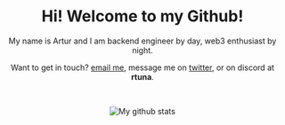 <h1 align="center"> Hi! Welcome to my Github! </h1>
<p align="center">
My name is Artur and I am backend engineer by day, web3 enthusiast by night.
<br>

<p align="center">
Want to get in touch?
  <a target="_blank" href="mailto: artur@hnat.me">email me</a>, message me on <a target="_blank" href="https://twitter.com/messages/compose?recipient_id=1227556666406789120">twitter</a>, or on discord at <b>rtuna</b>.
<p>
<br>


<p align="center">
  <a><img src="https://github-readme-stats.vercel.app/api?username=rtunazzz&show_icons=true&theme=transparent&count_private=true&hide=contribs,prs,issues&title_color=ffada2" alt="My github stats"></a>
</p>
